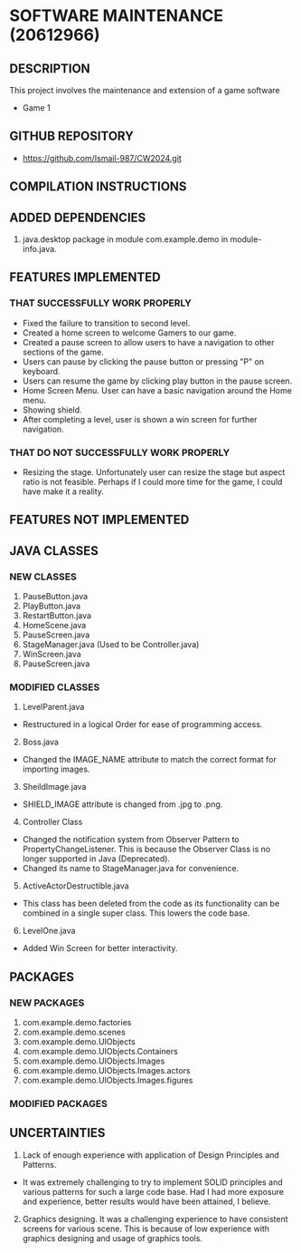 # SOFTWARE MAINTENANCE (20612966)

## DESCRIPTION
This project involves the maintenance and extension of a game software
* Game 1

## GITHUB REPOSITORY
* https://github.com/Ismail-987/CW2024.git

## COMPILATION INSTRUCTIONS

## ADDED DEPENDENCIES
1. java.desktop package in module com.example.demo in module-info.java.

## FEATURES IMPLEMENTED 

### THAT SUCCESSFULLY WORK PROPERLY
* Fixed the failure to transition to second level.
* Created a home screen to welcome Gamers to our game.
* Created a pause screen to allow users to have a navigation to other sections of the game.
* Users can pause by clicking the pause button or pressing "P" on keyboard.
* Users can resume the game by clicking play button in the pause screen.
* Home Screen Menu. User can have a basic navigation around the Home menu.
* Showing shield.
* After completing a level, user is shown a win screen for further navigation.

### THAT DO NOT SUCCESSFULLY WORK PROPERLY
* Resizing the stage. Unfortunately user can resize the stage but aspect ratio is not feasible.
 Perhaps if I could more time for the game, I could have make it a reality.

## FEATURES NOT IMPLEMENTED


## JAVA CLASSES

### NEW CLASSES
1. PauseButton.java
2. PlayButton.java
3. RestartButton.java
4. HomeScene.java
5. PauseScreen.java
6. StageManager.java (Used to be Controller.java)
7. WinScreen.java
8. PauseScreen.java


### MODIFIED CLASSES
1. LevelParent.java
* Restructured in a logical Order for ease of programming access.
2. Boss.java
* Changed the IMAGE_NAME attribute to match the correct format for importing images.
3. SheildImage.java
* SHIELD_IMAGE attribute is changed from .jpg to .png.
4. Controller Class
* Changed the notification system from Observer Pattern to PropertyChangeListener. 
 This is because the Observer Class is no longer supported in Java (Deprecated).
* Changed its name to StageManager.java for convenience.
5. ActiveActorDestructible.java
* This class has been deleted from the code as its functionality can be combined in a single super class.
 This lowers the code base.
6. LevelOne.java
* Added Win Screen for better interactivity.

## PACKAGES
### NEW PACKAGES
1. com.example.demo.factories
2. com.example.demo.scenes
3. com.example.demo.UIObjects
4. com.example.demo.UIObjects.Containers
5. com.example.demo.UIObjects.Images
6. com.example.demo.UIObjects.Images.actors
7. com.example.demo.UIObjects.Images.figures

### MODIFIED PACKAGES

## UNCERTAINTIES
1. Lack of enough experience with application of Design Principles and Patterns.
- It was extremely challenging to try to implement SOLID principles
 and various patterns for such a large code base. Had I had more 
 exposure and experience, better results would have been attained, I believe.
2. Graphics designing. It was a challenging experience to have consistent screens for various scene.
 This is because of low experience with graphics designing and usage of graphics tools.
